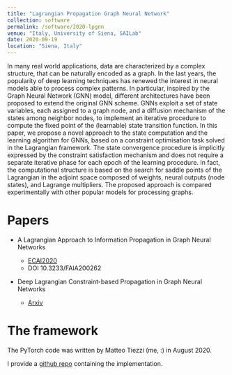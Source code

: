 ```yaml
---
title: "Lagrangian Propagation Graph Neural Network"
collection: software
permalink: /software/2020-lpgnn
venue: "Italy, University of Siena, SAILab"
date: 2020-09-19
location: "Siena, Italy"
---
```


In many real world applications, data are characterized by a complex structure, that can be naturally encoded as a graph. In the last years, the popularity of deep learning techniques has renewed the interest in neural models able to process complex patterns. In particular, inspired by the Graph Neural Network (GNN) model, different architectures have been proposed to extend the original GNN scheme. GNNs exploit a set of state variables, each assigned to a graph node, and a diffusion mechanism of the states among neighbor nodes, to implement an iterative procedure to compute the fixed point of the (learnable) state transition function. In this paper, we propose a novel approach to the state computation and the learning algorithm for GNNs, based on a constraint optimisation task solved in the Lagrangian framework. The state convergence procedure is implicitly expressed by the constraint satisfaction mechanism and does not require a separate iterative phase for each epoch of the learning procedure. In fact, the computational structure is based on the search for saddle points of the Lagrangian in the adjoint space composed of weights, neural outputs (node states), and Lagrange multipliers. The proposed approach is compared experimentally with other popular models for processing graphs.

Papers
======
- A Lagrangian Approach to Information Propagation in Graph Neural Networks
    - [ECAI2020](http://ebooks.iospress.nl/publication/55057)
    - DOI 10.3233/FAIA200262
    
- Deep Lagrangian Constraint-based Propagation in Graph Neural Networks
    - [Arxiv](https://arxiv.org/abs/2005.02392)
    
The framework
=============

The PyTorch code was written by Matteo Tiezzi (me, :) in August 2020.

I provide a [github repo](https://github.com/mtiezzi/lpgnn) containing the implementation.